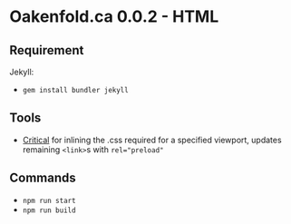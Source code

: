 # Oakenfold.ca 0.0.2 - HTML

## Requirement
Jekyll:

- `gem install bundler jekyll`

## Tools

- [Critical](https://www.npmjs.com/package/critical) for inlining the .css required for a specified viewport, updates remaining `<link>`s with `rel="preload"`

## Commands

- `npm run start`
- `npm run build`